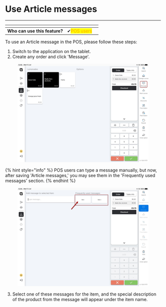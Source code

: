 # Use Article messages

***

<table data-card-size="large" data-view="cards"><thead><tr><th></th><th></th><th></th></tr></thead><tbody><tr><td><strong>Who can use this feature?</strong></td><td><span data-gb-custom-inline data-tag="emoji" data-code="2714">✔</span><mark style="color:orange;">POS users</mark></td><td></td></tr></tbody></table>

To use an Article message in the POS, please follow these steps:

1. Switch to the application on the tablet.
2. Create any order and click 'Message'.

<figure><img src="../../.gitbook/assets/article-messages.jpg" alt=""><figcaption></figcaption></figure>

{% hint style="info" %}
POS users can type a message manually, but now, after saving 'Article messages,' you may see them in the 'Frequently used messages' section.
{% endhint %}

<figure><img src="../../.gitbook/assets/article-messages2.jpg" alt=""><figcaption></figcaption></figure>

3. Select one of these messages for the item, and the special description of the product from the message will appear under the item name.
